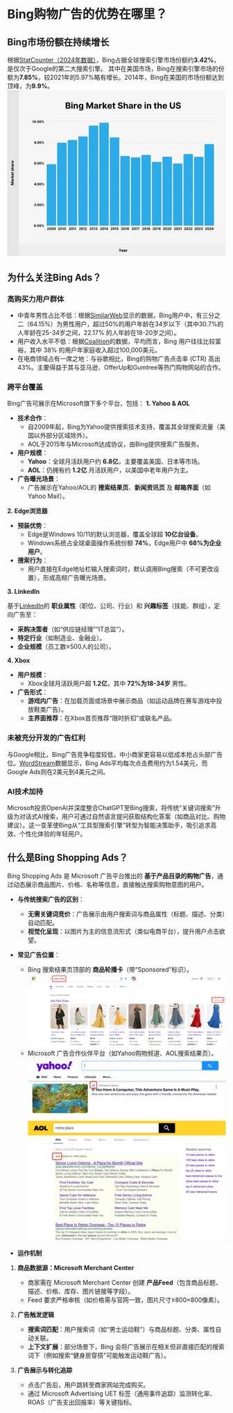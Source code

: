 # Bing购物广告的优势在哪里？


## Bing市场份额在持续增长

根据[StatCounter（2024年数据）](https://gs.statcounter.com/search-engine-market-share)，Bing占据全球搜索引擎市场份额约**3.42%**，是仅次于Google的第二大搜索引擎。
其中在美国市场，Bing在搜索引擎市场的份额为**7.85%**，较2021年的5.97%略有增长。2014年，Bing在美国的市场份额达到顶峰，为**9.9%**。
![bing-us-market-share-2024](bing-us-market-share-2024.png)


## 为什么关注Bing Ads？ 
### 高购买力用户群体
- 中青年男性占比不低：根据[SimilarWeb](https://www.similarweb.com/website/bing.com/#demographics)显示的数据，Bing用户中，有三分之二（64.15%）为男性用户，超过50%的用户年龄在34岁以下（其中30.7%的人年龄在25-34岁之间，22.17% 的人年龄在18-20岁之间）。
- 用户收入水平不低：根据[Coalition](https://coalitiontechnologies.com/blog/bing-statistics-search-and-usage-data-in-2024)的数据，平均而言，Bing 用户往往比较富裕，其中 38% 的用户年家庭收入超过100,000美元。
- 在电商领域占有一席之地：与谷歌相比，Bing的购物广告点击率 (CTR) 高出 43%。主要得益于其与亚马逊、OfferUp和Gumtree等热门购物网站的合作。

### 跨平台覆盖
Bing广告可展示在Microsoft旗下多个平台，包括：
**1. Yahoo & AOL**
- **技术合作**：  
  - 自2009年起，Bing为Yahoo提供搜索技术支持，覆盖其全球搜索流量（美国以外部分区域除外）。  
  - AOL于2015年与Microsoft达成协议，由Bing提供搜索广告服务。  
- **用户规模**：  
  - **Yahoo**：全球月活跃用户约 **6.8亿**，主要覆盖美国、日本等市场。  
  - **AOL**：仍拥有约 **1.2亿** 月活跃用户，以美国中老年用户为主。  
- **广告曝光场景**：  
  - 广告展示在Yahoo/AOL的 **搜索结果页**、**新闻资讯页** 及 **邮箱界面**（如Yahoo Mail）。  

**2. Edge浏览器**
- **预装优势**：  
  - Edge是Windows 10/11的默认浏览器，覆盖全球超 **10亿台设备**。  
  - Windows系统占全球桌面操作系统份额 **74%**，Edge用户中 **68%为企业用户**。  
- **搜索行为**：  
  - 用户直接在Edge地址栏输入搜索词时，默认调用Bing搜索（不可更改设置），形成高频广告曝光场景。  

**3. LinkedIn**

基于[LinkedIn](https://about.ads.microsoft.com/en/blog/post/march-2022/reach-specific-audiences-with-linkedin-profile-targeting)的 **职业属性**（职位、公司、行业）和 **兴趣标签**（技能、群组），定向广告至：  
  - **采购决策者**（如“供应链经理”“IT总监”）。  
  - **特定行业**（如制造业、金融业）。  
  - **企业规模**（员工数≥500人的公司）。  

**4. Xbox**
- **用户规模**：  
  - Xbox全球月活跃用户超 **1.2亿**，其中 **72%为18-34岁** 男性。  
- **广告形式**：  
  - **游戏内广告**：在加载页面或场景中展示商品（如运动品牌在赛车游戏中投放鞋类广告）。  
  - **主界面推荐**：在Xbox首页推荐“限时折扣”或联名产品。  


### 未被充分开发的广告红利
与Google相比，Bing广告竞争程度较低，中小商家更容易以低成本抢占头部广告位。[WordStream](https://www.wordstream.com/blog/ws/2015/05/21/how-much-does-adwords-cost#:~:text=The%20average%20cost%20per%20click%20in%20Google%20Ads%20is%20between,$50%20or%20more%20per%20click.)数据显示，Bing Ads平均每次点击费用约为1.54美元，而Google Ads则在2美元到4美元之间。

### AI技术加持
Microsoft投资OpenAI并深度整合ChatGPT至Bing搜索，将传统“关键词搜索”升级为对话式AI搜索，用户可通过自然语言提问获取结构化答案（如商品对比、购物建议）。这一变革使Bing从“工具型搜索引擎”转型为智能决策助手，吸引追求高效、个性化体验的年轻用户。

## 什么是Bing Shopping Ads？
Bing Shopping Ads 是 Microsoft 广告平台推出的 **基于产品目录的购物广告**，通过动态展示商品图片、价格、名称等信息，直接触达搜索购物意图的用户。  

- **与传统搜索广告的区别**：  
  - **无需关键词竞价**：广告展示由用户搜索词与商品属性（标题、描述、分类）自动匹配。  
  - **视觉化呈现**：以图片为主的信息流形式（类似电商平台），提升用户点击欲望。  

- **常见广告位置**：  
  - Bing 搜索结果页顶部的 **商品轮播卡**（带“Sponsored”标识）。  
  ![bing-shopping-ads-example](bing-shopping-ads-example.png)
  - Microsoft 广告合作伙伴平台（如Yahoo购物频道、AOL搜索结果页）。  
  ![bing-shopping-ads-yahoo-result](bing-shopping-ads-yahoo-result.png)
  ![bing-shopping-ads-aol-search-result](bing-shopping-ads-aol-search-result.png)

- **运作机制**  
1. **商品数据源：Microsoft Merchant Center**  
   - 商家需在 Microsoft Merchant Center 创建 **产品Feed**（包含商品标题、描述、价格、库存、图片链接等字段）。  
   - Feed 要求严格审核（如价格需与官网一致，图片尺寸≥800×800像素）。  

2. **广告触发逻辑**  
   - **搜索词匹配**：用户搜索词（如“男士运动鞋”）与商品标题、分类、属性自动关联。  
   - **上下文扩展**：部分场景下，Bing 会将广告展示在相关但非直接匹配的搜索词下（例如搜索“健身房穿搭”可能触发运动鞋广告）。  

3. **广告展示与转化追踪**  
   - 点击广告后，用户跳转至商家网站完成购买。  
   - 通过 Microsoft Advertising UET 标签（通用事件追踪）监测转化率、ROAS（广告支出回报率）等关键指标。  





